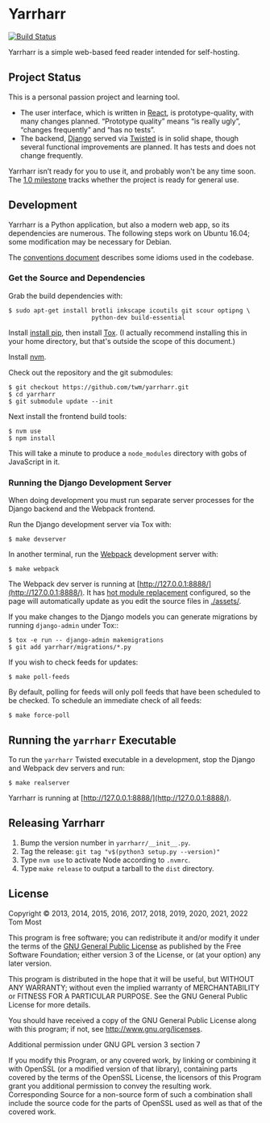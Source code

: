 # Yarrharr

[![Build Status](https://travis-ci.org/twm/yarrharr.svg?branch=master)](https://travis-ci.org/twm/yarrharr)

Yarrharr is a simple web-based feed reader intended for self-hosting.

## Project Status

This is a personal passion project and learning tool.

* The user interface, which is written in <a href="https://reactjs.org/">React</a>, is prototype-quality, with many changes planned.
  “Prototype quality” means “is really ugly”, “changes frequently” and “has no tests”.
* The backend, [Django](https://www.djangoproject.com/) served via [Twisted](https://twistedmatrix.com/trac/) is in solid shape, though several functional improvements are planned.
  It has tests and does not change frequently.

Yarrharr isn’t ready for you to use it, and probably won't be any time soon.
The [1.0 milestone](https://github.com/twm/yarrharr/milestone/1) tracks whether the project is ready for general use.

## Development

Yarrharr is a Python application, but also a modern web app, so its dependencies are numerous.
The following steps work on Ubuntu 16.04; some modification may be necessary for Debian.

The [conventions document](./conventions.md) describes some idioms used in the codebase.

### Get the Source and Dependencies

Grab the build dependencies with:

    $ sudo apt-get install brotli inkscape icoutils git scour optipng \
                           python-dev build-essential

Install [install pip](https://pip.pypa.io/en/latest/installing/#get-pip), then install [Tox](http://tox.readthedocs.org/en/latest/).
(I actually recommend installing this in your home directory, but that's outside the scope of this document.)

Install [nvm](https://github.com/creationix/nvm).

Check out the repository and the git submodules:

    $ git checkout https://github.com/twm/yarrharr.git
    $ cd yarrharr
    $ git submodule update --init

Next install the frontend build tools:

    $ nvm use
    $ npm install

This will take a minute to produce a ``node_modules`` directory with gobs of JavaScript in it.

### Running the Django Development Server

When doing development you must run separate server processes for the Django backend and the Webpack frontend.

Run the Django development server via Tox with:

    $ make devserver

In another terminal, run the [Webpack](http://webpack.github.io/) development server with:

    $ make webpack

The Webpack dev server is running at [http://127.0.0.1:8888/](http://127.0.0.1:8888/).
It has [hot module replacement](https://webpack.js.org/guides/hot-module-replacement/) configured, so the page will automatically update as you edit the source files in [./assets/](./assets/).

If you make changes to the Django models you can generate migrations by running `django-admin` under Tox::

    $ tox -e run -- django-admin makemigrations
    $ git add yarrharr/migrations/*.py

If you wish to check feeds for updates:

    $ make poll-feeds

By default, polling for feeds will only poll feeds that have been scheduled to be checked.
To schedule an immediate check of all feeds:

    $ make force-poll

## Running the `yarrharr` Executable

To run the `yarrharr` Twisted executable in a development, stop the Django and Webpack dev servers and run:

    $ make realserver

Yarrharr is running at [http://127.0.0.1:8888/](http://127.0.0.1:8888/).

## Releasing Yarrharr

 1. Bump the version number in ``yarrharr/__init__.py``.
 2. Tag the release: ``git tag "v$(python3 setup.py --version)"``
 3. Type ``nvm use`` to activate Node according to ``.nvmrc``.
 4. Type ``make release`` to output a tarball to the ``dist`` directory.

## License

Copyright © 2013, 2014, 2015, 2016, 2017, 2018, 2019, 2020, 2021, 2022 Tom Most

This program is free software; you can redistribute it and/or modify it under
the terms of the [GNU General Public License](./COPYING) as published by the Free Software
Foundation; either version 3 of the License, or (at your option) any later
version.

This program is distributed in the hope that it will be useful, but WITHOUT ANY
WARRANTY; without even the implied warranty of MERCHANTABILITY or FITNESS FOR A
PARTICULAR PURPOSE. See the GNU General Public License for more details.

You should have received a copy of the GNU General Public License along with
this program; if not, see <http://www.gnu.org/licenses>.

Additional permission under GNU GPL version 3 section 7

If you modify this Program, or any covered work, by linking or combining it
with OpenSSL (or a modified version of that library), containing parts covered
by the terms of the OpenSSL License, the licensors of this Program grant you
additional permission to convey the resulting work.  Corresponding Source for a
non-source form of such a combination shall include the source code for the
parts of OpenSSL used as well as that of the covered work.
